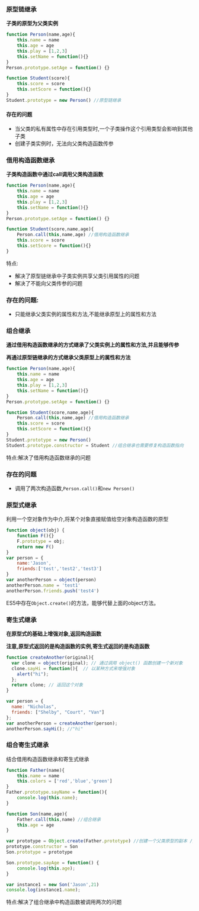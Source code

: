 ### 原型链继承

**子类的原型为父类实例**

```js
function Person(name,age){
    this.name = name
    this.age = age
    this.play = [1,2,3]
    this.setName = function(){}
}
Person.prototype.setAge = function() {}

function Student(score){
    this.score = score
    this.setScore = function(){}
}
Student.prototype = new Person() //原型链继承

```

#### 存在的问题

- 当父类的私有属性中存在引用类型时,一个子类操作这个引用类型会影响到其他子类
- 创建子类实例时，无法向父类构造函数传参

### 借用构造函数继承

**子类构造函数中通过call调用父类构造函数**

```js
function Person(name,age){
    this.name = name
    this.age = age
    this.play = [1,2,3]
    this.setName = function(){}
}
Person.prototype.setAge = function() {}

function Student(score,name,age){
    Person.call(this,name,age) //借用构造函数继承
    this.score = score
    this.setScore = function(){}
}

```

特点:

- 解决了原型链继承中子类实例共享父类引用属性的问题
- 解决了不能向父类传参的问题

### 存在的问题:

- 只能继承父类实例的属性和方法,不能继承原型上的属性和方法

### 组合继承

**通过借用构造函数继承的方式继承了父类实例上的属性和方法,并且能够传参**

**再通过原型链继承的方式继承父类原型上的属性和方法**

```js
function Person(name,age){
    this.name = name
    this.age = age
    this.play = [1,2,3]
    this.setName = function(){}
}
Person.prototype.setAge = function() {}

function Student(score,name,age){
    Person.call(this,name,age) //借用构造函数继承
    this.score = score
    this.setScore = function(){}
}
Student.prototype = new Person()
Student.prototype.constructor = Student //组合继承也需要修复构造函数指向

```

特点:解决了借用构造函数继承的问题

### 存在的问题

- 调用了两次构造函数,`Person.call()`和`new Person()`

### 原型式继承

利用一个空对象作为中介,将某个对象直接赋值给空对象构造函数的原型

```js
function object(obj) {
    function F(){}
    F.prototype = obj;
    return new F()
}
var person = {
    name:'Jason',
    friends:['test','test2','test3']
}
var anotherPerson = object(person)
anotherPerson.name = 'test1'
anotherPerson.friends.push('test4')
```

ES5中存在`Object.create()`的方法，能够代替上面的object方法。

### 寄生式继承

**在原型式的基础上增强对象,返回构造函数**

**注意,原型式返回的是构造函数的实例,寄生式返回的是构造函数**

```js
function createAnother(original){
  var clone = object(original); // 通过调用 object() 函数创建一个新对象
  clone.sayHi = function(){  // 以某种方式来增强对象
    alert("hi");
  };
  return clone; // 返回这个对象
}

var person = {
  name: "Nicholas",
  friends: ["Shelby", "Court", "Van"]
};
var anotherPerson = createAnother(person);
anotherPerson.sayHi(); //"hi"

```

### 组合寄生式继承

结合借用构造函数继承和寄生式继承

```js
function Father(name){
    this.name = name
    this.colors = ['red','blue','green']
}
Father.prototype.sayName = function(){
    console.log(this.name);
}

function Son(name,age){
    Father.call(this,name) //组合继承
    this.age = age
}

var prototype = Object.create(Father.prototype) //创建一个父类原型的副本 //寄生式继承
prototype.constructor = Son
Son.prototype = prototype

Son.prototype.sayAge = function() {
    console.log(this.age);
}

var instance1 = new Son('Jason',21)
console.log(instance1.name);
```

特点:解决了组合继承中构造函数被调用两次的问题











